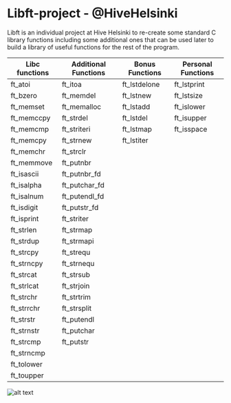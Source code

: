 # Libft-project - @HiveHelsinki

Libft is an individual project at Hive Helsinki to re-create some standard C library functions including some additional ones that can be used later to build a library of useful functions for the rest of the program.

| Libc functions | Additional Functions | Bonus Functions | Personal Functions |
| ------------- | ------------- | ------------- | ------------- |
| ft_atoi | ft_itoa | ft_lstdelone | ft_lstprint | 
| ft_bzero | ft_memdel | ft_lstnew | ft_lstsize | 
| ft_memset | ft_memalloc | ft_lstadd | ft_islower |
| ft_memccpy | ft_strdel | ft_lstdel | ft_isupper | 
| ft_memcmp | ft_striteri | ft_lstmap | ft_isspace |
| ft_memcpy | ft_strnew | ft_lstiter |
| ft_memchr | ft_strclr | 
| ft_memmove |  ft_putnbr |
| ft_isascii | ft_putnbr_fd |
| ft_isalpha | ft_putchar_fd |
| ft_isalnum | ft_putendl_fd |
| ft_isdigit | ft_putstr_fd |
| ft_isprint |  ft_striter | 
| ft_strlen | ft_strmap |
| ft_strdup | ft_strmapi |
| ft_strcpy | ft_strequ |
| ft_strncpy | ft_strnequ |
| ft_strcat | ft_strsub |
| ft_strlcat | ft_strjoin |
| ft_strchr | ft_strtrim |
| ft_strrchr | ft_strsplit |
| ft_strstr | ft_putendl |
| ft_strnstr | ft_putchar |
| ft_strcmp | ft_putstr |
| ft_strncmp | 
| ft_tolower |
| ft_toupper |

![alt text](https://user-images.githubusercontent.com/49685048/71585884-c870b980-2b20-11ea-82d6-9f68024e17e2.png)
